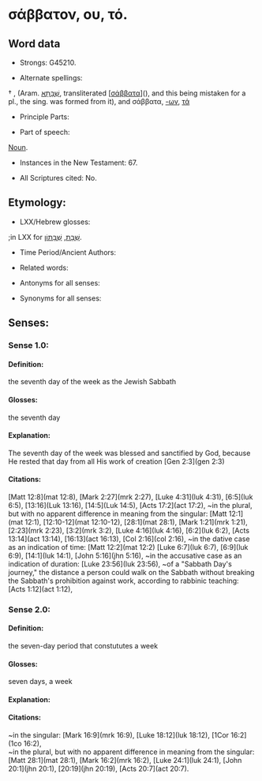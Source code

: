 # σάββατον, ου, τό.

<!-- Status: S2=NeedsReview -->
<!-- Lexica used for edits: BDAG LN FFM BN LSJM MM  -->

## Word data

* Strongs: G45210.

* Alternate spellings:

† ,  (Aram. [שַׁבָּתָא](//en-uhl/????), transliterated [[σάββατα]()](), and this being mistaken for a pl., the sing.  was formed from it), and σάββατα, [-ων](), [τά]() 

* Principle Parts: 


* Part of speech: 

[Noun](http://ugg.readthedocs.io/en/latest/noun.html).

* Instances in the New Testament: 67.

* All Scriptures cited: No.

## Etymology: 


* LXX/Hebrew glosses: 

;in LXX for [שַׁבָּת](//en-uhal/H7676), [שַׁבָּתוֹן](//en-uhal/H7677).

* Time Period/Ancient Authors: 


* Related words: 

* Antonyms for all senses:

* Synonyms for all senses: 


## Senses: 


### Sense  1.0: 

#### Definition: 

the seventh day of the week as the Jewish Sabbath

#### Glosses: 

the seventh day

#### Explanation: 

The seventh day of the week was blessed and sanctified by God, because He rested that day from all His work of creation [Gen 2:3](gen 2:3)

#### Citations: 

[Matt 12:8](mat 12:8), [Mark 2:27](mrk 2:27), [Luke 4:31](luk 4:31), [6:5](luk 6:5), [13:16](Luk 13:16), [14:5](Luk 14:5), [Acts 17:2](act 17:2),
~in the plural, but with no apparent difference in meaning from the singular: [Matt 12:1](mat 12:1), [12:10-12](mat 12:10-12), [28:1](mat 28:1), [Mark 1:21](mrk 1:21), [2:23](mrk 2:23), [3:2](mrk 3:2), [Luke 4:16](luk 4:16), [6:2](luk 6:2), [Acts 13:14](act 13:14), [16:13](act 16:13), [Col 2:16](col 2:16), 
~in the dative case as an indication of time: [Matt 12:2](mat 12:2) [Luke 6:7](luk 6:7), [6:9](luk 6:9), [14:1](luk 14:1), [John 5:16](jhn 5:16),
~in the accusative case as an indication of duration: [Luke 23:56](luk 23:56), 
~of a "Sabbath Day's journey," the distance a person could walk on the Sabbath without breaking the Sabbath's prohibition against work, according to rabbinic teaching: [Acts 1:12](act 1:12),


### Sense  2.0: 

#### Definition: 

the seven-day period that constututes a week

#### Glosses: 

seven days, a week

#### Explanation: 


#### Citations: 

~in the singular: [Mark 16:9](mrk 16:9), [Luke 18:12](luk 18:12), [1Cor 16:2](1co 16:2),  
~in the plural, but with no apparent difference in meaning from the singular: [Matt 28:1](mat 28:1), [Mark 16:2](mrk 16:2), [Luke 24:1](luk 24:1), [John 20:1](jhn 20:1), [20:19](jhn 20:19), [Acts 20:7](act 20:7). 



